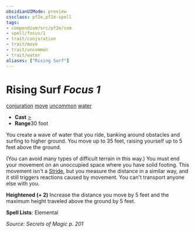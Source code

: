```yaml
---
obsidianUIMode: preview
cssclass: pf2e,pf2e-spell
tags:
- compendium/src/pf2e/som
- spell/focus/1
- trait/conjuration
- trait/move
- trait/uncommon
- trait/water
aliases: ["Rising Surf"]
---
```

# Rising Surf *Focus 1*   
[conjuration](/rules/traits/conjuration.md)  [move](/rules/traits/move.md)  [uncommon](/rules/traits/uncommon.md)  [water](/rules/traits/water.md)  

- **Cast** [>](/rules/core-rulebook/chapter-9-playing-the-game.md#Actions "Single Action") 
- **Range**30 foot

You create a wave of water that you ride, banking around obstacles and surfing to higher ground. You move up to 35 feet, raising yourself up to 5 feet above the ground.

(You can avoid many types of difficult terrain in this way.) You must end your movement on an unoccupied space where you have solid footing. This movement isn't a [Stride](/rules/actions/stride.md), but you measure the distance in a similar way, and it still triggers reactions caused by movement. You can't transport anyone else with you.

**Heightened (+ 2)** Increase the distance you move by 5 feet and the maximum height traveled above the ground by 5 feet.

**Spell Lists**: Elemental

*Source: Secrets of Magic p. 201*